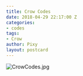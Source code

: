 ```yaml
---
title: Crow Codes
date: 2018-04-29 22:17:00 Z
categories:
- codes
tags:
- Crow
author: Pixy
layout: postcard
---
```


![CrowCodes.jpg](/uploads/CrowCodes.jpg)